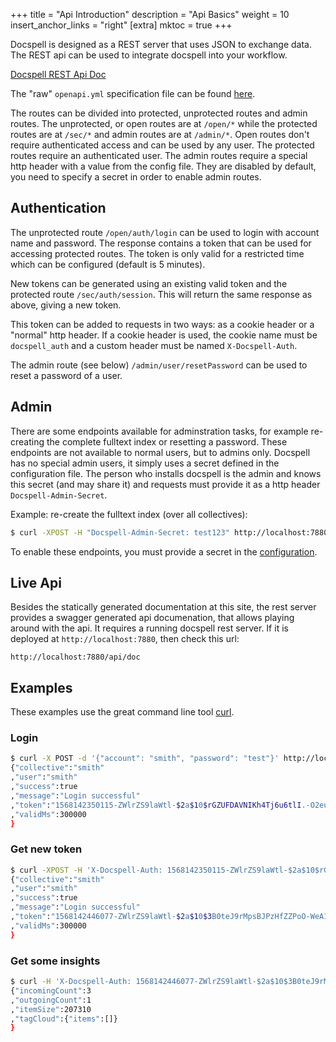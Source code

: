 +++
title = "Api Introduction"
description = "Api Basics"
weight = 10
insert_anchor_links = "right"
[extra]
mktoc = true
+++

Docspell is designed as a REST server that uses JSON to exchange
data. The REST api can be used to integrate docspell into your
workflow.

[Docspell REST Api Doc](/openapi/docspell-openapi.html)

The "raw" `openapi.yml` specification file can be found
[here](/openapi/docspell-openapi.yml).

The routes can be divided into protected, unprotected routes and admin
routes. The unprotected, or open routes are at `/open/*` while the
protected routes are at `/sec/*` and admin routes are at `/admin/*`.
Open routes don't require authenticated access and can be used by any
user. The protected routes require an authenticated user. The admin
routes require a special http header with a value from the config
file. They are disabled by default, you need to specify a secret in
order to enable admin routes.

## Authentication

The unprotected route `/open/auth/login` can be used to login with
account name and password. The response contains a token that can be
used for accessing protected routes. The token is only valid for a
restricted time which can be configured (default is 5 minutes).

New tokens can be generated using an existing valid token and the
protected route `/sec/auth/session`. This will return the same
response as above, giving a new token.

This token can be added to requests in two ways: as a cookie header or
a "normal" http header. If a cookie header is used, the cookie name
must be `docspell_auth` and a custom header must be named
`X-Docspell-Auth`.

The admin route (see below) `/admin/user/resetPassword` can be used to
reset a password of a user.

## Admin

There are some endpoints available for adminstration tasks, for
example re-creating the complete fulltext index or resetting a
password. These endpoints are not available to normal users, but to
admins only. Docspell has no special admin users, it simply uses a
secret defined in the configuration file. The person who installs
docspell is the admin and knows this secret (and may share it) and
requests must provide it as a http header `Docspell-Admin-Secret`.

Example: re-create the fulltext index (over all collectives):

``` bash
$ curl -XPOST -H "Docspell-Admin-Secret: test123" http://localhost:7880/api/v1/admin/fts/reIndexAll
```

To enable these endpoints, you must provide a secret in the
[configuration](@/docs/configure/_index.md#admin-endpoint).

## Live Api

Besides the statically generated documentation at this site, the rest
server provides a swagger generated api documenation, that allows
playing around with the api. It requires a running docspell rest
server. If it is deployed at `http://localhost:7880`, then check this
url:

```
http://localhost:7880/api/doc
```

## Examples

These examples use the great command line tool
[curl](https://curl.haxx.se/).

### Login

``` bash
$ curl -X POST -d '{"account": "smith", "password": "test"}' http://localhost:7880/api/v1/open/auth/login
{"collective":"smith"
,"user":"smith"
,"success":true
,"message":"Login successful"
,"token":"1568142350115-ZWlrZS9laWtl-$2a$10$rGZUFDAVNIKh4Tj6u6tlI.-O2euwCvmBT0TlyDmIHR1ZsLQPAI="
,"validMs":300000
}
```

### Get new token

``` bash
$ curl -XPOST -H 'X-Docspell-Auth: 1568142350115-ZWlrZS9laWtl-$2a$10$rGZUFDAVNIKh4Tj6u6tlI.-O2euwCvmBT0TlyDmIHR1ZsLQPAI=' http://localhost:7880/api/v1/sec/auth/session
{"collective":"smith"
,"user":"smith"
,"success":true
,"message":"Login successful"
,"token":"1568142446077-ZWlrZS9laWtl-$2a$10$3B0teJ9rMpsBJPzHfZZPoO-WeA1bkfEONBN8fyzWE8DeaAHtUc="
,"validMs":300000
}
```

### Get some insights

``` bash
$ curl -H 'X-Docspell-Auth: 1568142446077-ZWlrZS9laWtl-$2a$10$3B0teJ9rMpsBJPzHfZZPoO-WeA1bkfEONBN8fyzWE8DeaAHtUc=' http://localhost:7880/api/v1/sec/collective/insights
{"incomingCount":3
,"outgoingCount":1
,"itemSize":207310
,"tagCloud":{"items":[]}
}
```
